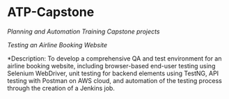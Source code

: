 # ATP-Capstone 
*Planning and Automation Training Capstone projects*

*Testing an Airline Booking Website*

*Description:
       To develop a comprehensive QA and test environment for an airline booking website, including browser-based end-user testing using Selenium WebDriver, unit testing for backend elements using TestNG, API testing with Postman on AWS cloud, and automation of the testing process through the creation of a Jenkins job.
